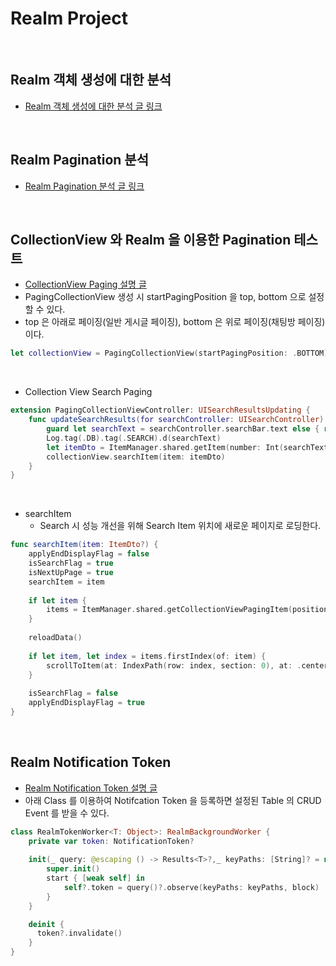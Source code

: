 # Realm Project

<br>

## Realm 객체 생성에 대한 분석
- [Realm 객체 생성에 대한 분석 글 링크](https://www.notion.so/let-realm-try-Realm-02ebd09fa9634a43bf1a7f242287cccc?pvs=21)

<br>

## Realm Pagination 분석
- [Realm Pagination 분석 글 링크](https://www.notion.so/Realm-Pagination-3b63ec13e03f4a2c9e762c7ccc085e7b?pvs=4)

<br>

## CollectionView 와 Realm 을 이용한 Pagination 테스트
- [CollectionView Paging 설명 글](https://www.notion.so/CollectionView-Paging-879f83aaa79c43c99262248db314984b?pvs=4)
- PagingCollectionView 생성 시 startPagingPosition 을 top, bottom 으로 설정할 수 있다.
- top 은 아래로 페이징(일반 게시글 페이징), bottom 은 위로 페이징(채팅방 페이징)이다.
```swift
let collectionView = PagingCollectionView(startPagingPosition: .BOTTOM)
```

<br>

- Collection View Search Paging
```swift
extension PagingCollectionViewController: UISearchResultsUpdating {
    func updateSearchResults(for searchController: UISearchController) {
        guard let searchText = searchController.searchBar.text else { return }
        Log.tag(.DB).tag(.SEARCH).d(searchText)
        let itemDto = ItemManager.shared.getItem(number: Int(searchText) ?? -1)
        collectionView.searchItem(item: itemDto)
    }
}
```

<br>

- searchItem
    - Search 시 성능 개선을 위해 Search Item 위치에 새로운 페이지로 로딩한다.
```swift
func searchItem(item: ItemDto?) {
    applyEndDisplayFlag = false
    isSearchFlag = true
    isNextUpPage = true
    searchItem = item
    
    if let item {
        items = ItemManager.shared.getCollectionViewPagingItem(position: .CENTER, criteriaItem: item)
    }
    
    reloadData()
    
    if let item, let index = items.firstIndex(of: item) {
        scrollToItem(at: IndexPath(row: index, section: 0), at: .centeredVertically, animated: false)
    }
    
    isSearchFlag = false
    applyEndDisplayFlag = true
}
```

<br>

## Realm Notification Token
- [Realm Notification Token 설명 글](https://www.notion.so/Realm-Notification-Token-1b4b652aa5c4471298a0015063a1e0f0?pvs=4)
- 아래 Class 를 이용하여 Notifcation Token 을 등록하면 설정된 Table 의 CRUD Event 를 받을 수 있다.

```swift
class RealmTokenWorker<T: Object>: RealmBackgroundWorker {
    private var token: NotificationToken?
    
    init(_ query: @escaping () -> Results<T>?,_ keyPaths: [String]? = nil, _ block: @escaping (RealmCollectionChange<Results<T>>) -> Void) {
        super.init()
        start { [weak self] in
            self?.token = query()?.observe(keyPaths: keyPaths, block)
        }
    }

    deinit {
      token?.invalidate()
    }
}
```

<br>
